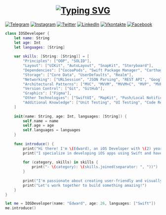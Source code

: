 <h1 align = "center">
<a href="https://git.io/typing-svg"><img src="https://readme-typing-svg.herokuapp.com?font=Fira+Code&size=65&duration=1500&pause=600&color=0EA293background=000000EE&center=true&vCenter=true&multiline=true&width=1920&height=384&lines=Hello+there!;My+name+is+Edward;Welcome+to+my+README" alt="Typing SVG" /></a>
</h1>

[![Telegram](https://img.shields.io/badge/-Telegram-090909?style=for-the-badge&logo=telegram&logoColor=27A0D9)](https://t.me/kheladzedev)
[![Instagram](https://img.shields.io/badge/-Instagram-090909?style=for-the-badge&logo=instagram&logoColor=B4068E)](https://www.instagram.com/kheladzedev)
[![Twitter](https://img.shields.io/badge/-Twitter-090909?style=for-the-badge&logo=Twitter&logoColor=1C9DEB)](https://twitter.com/kheladzedev)
[![LinkedIn](https://img.shields.io/badge/-LinkedIn-090909?style=for-the-badge&logo=linkedin&logoColor=007BB6)](https://www.linkedin.com/in/kheladzedev)
[![Vkontakte](https://img.shields.io/badge/-Vkontakte-090909?style=for-the-badge&logo=Vk&logoColor=4F7DB3)](https://vk.com/kheladzedev)
[![Facebook](https://img.shields.io/badge/-Facebook-090909?style=for-the-badge&logo=Facebook&logoColor=1195F5)](https://www.facebook.com/kheladzedev)

```swift
class IOSDeveloper {
    let name: String
    let age: Int
    let languages: [String]
    
    var skills: [String: [String]] = [
        "Principles": ["OOP", "SOLID"],
        "Layout": ["UIKit", "AutoLayout", "SnapKit", "Storyboard"],
        "Dependencies": ["CocoaPods", "Swift Package Manager", "Carthage"],
        "Storage": ["Core Data", "UserDefaults", "Realm"],
        "Networking": ["URLSession", "JSON Parsing", "REST API", "Google", "Firebase"],
        "Architectural Patterns": ["MVC", "MVVM", "MVVM+C", "MVP", "MVP+C"],
        "Version Control": ["Git", "GitHub"],
        "Graphics": ["Figma"],
        "Other Technologies": ["SwiftUI", "MapKit", "Push/Local Notifications", "Multimedia (AVFoundation, Core Audio, AVKit)","App Store/TestFlight"],
        "Additional Knowledge": ["Unit Testing", "UI Testing", "Code Review", "Performance Optimization"]
    ]
    
    init(name: String, age: Int, languages: [String]) {
        self.name = name
        self.age = age
        self.languages = languages
    }
    
    func introduce() {
        print("Hi there! I'm \(Edward), an iOS Developer with \(2) year of experience.")
        print("I specialize in developing iOS apps using Swift and have a strong skillset:")
        
        for (category, skills) in skills {
            print("- \(category): \(skills.joined(separator: ", "))")
        }
        
        print("I'm passionate about creating user-friendly and visually appealing apps.")
        print("Let's work together to build something amazing!")
    }
}

let me = IOSDeveloper(name: "Edward", age: 26, languages: ["Swift"])
me.introduce()
